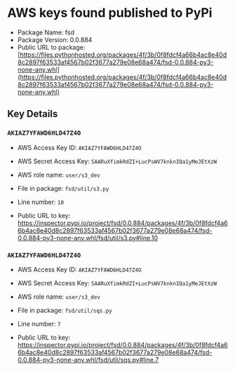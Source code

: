 # AWS keys found published to PyPi

* Package Name: fsd
* Package Version: 0.0.884
* Public URL to package: [https://files.pythonhosted.org/packages/4f/3b/0f8fdcf4a66b4ac8e40d8c2897f63533af4567b02f3677a279e08e68a474/fsd-0.0.884-py3-none-any.whl](https://files.pythonhosted.org/packages/4f/3b/0f8fdcf4a66b4ac8e40d8c2897f63533af4567b02f3677a279e08e68a474/fsd-0.0.884-py3-none-any.whl)

## Key Details

### `AKIAZ7YFAWD6HLD47Z4O`

* AWS Access Key ID: `AKIAZ7YFAWD6HLD47Z4O`
* AWS Secret Access Key: `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` 
* AWS role name: `user/s3_dev`
* File in package: `fsd/util/s3.py`
* Line number: `10`

* Public URL to key: https://inspector.pypi.io/project/fsd/0.0.884/packages/4f/3b/0f8fdcf4a66b4ac8e40d8c2897f63533af4567b02f3677a279e08e68a474/fsd-0.0.884-py3-none-any.whl/fsd/util/s3.py#line.10



### `AKIAZ7YFAWD6HLD47Z4O`

* AWS Access Key ID: `AKIAZ7YFAWD6HLD47Z4O`
* AWS Secret Access Key: `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` 
* AWS role name: `user/s3_dev`
* File in package: `fsd/util/sqs.py`
* Line number: `7`

* Public URL to key: https://inspector.pypi.io/project/fsd/0.0.884/packages/4f/3b/0f8fdcf4a66b4ac8e40d8c2897f63533af4567b02f3677a279e08e68a474/fsd-0.0.884-py3-none-any.whl/fsd/util/sqs.py#line.7



